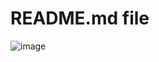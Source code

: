 # README.md file

![image](https://github.com/RichardMiruka/Power-Learn-Project/assets/105627752/a689008a-95be-4089-af80-6ecf8c3b0437)
